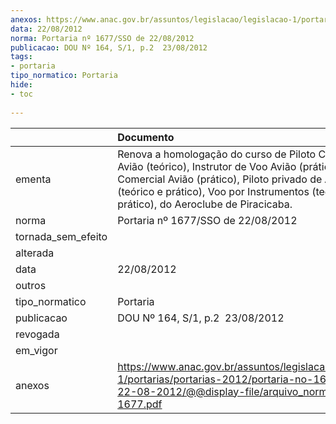 ```yaml
---
anexos: https://www.anac.gov.br/assuntos/legislacao/legislacao-1/portarias/portarias-2012/portaria-no-1677-sso-de-22-08-2012/@@display-file/arquivo_norma/PA2012-1677.pdf
data: 22/08/2012
norma: Portaria nº 1677/SSO de 22/08/2012
publicacao: DOU Nº 164, S/1, p.2  23/08/2012
tags:
- portaria
tipo_normatico: Portaria
hide: 
- toc 
 
---
```


|                    | Documento                                                                                                                                                                                                                                                     |
|:-------------------|:--------------------------------------------------------------------------------------------------------------------------------------------------------------------------------------------------------------------------------------------------------------|
| ementa             | Renova a homologação do curso de Piloto Comercial/IFR Avião (teórico), Instrutor de Voo Avião (prático), Piloto Comercial Avião (prático), Piloto privado de Avião (teórico e prático), Voo por Instrumentos (teórico e prático), do Aeroclube de Piracicaba. |
| norma              | Portaria nº 1677/SSO de 22/08/2012                                                                                                                                                                                                                            |
| tornada_sem_efeito |                                                                                                                                                                                                                                                               |
| alterada           |                                                                                                                                                                                                                                                               |
| data               | 22/08/2012                                                                                                                                                                                                                                                    |
| outros             |                                                                                                                                                                                                                                                               |
| tipo_normatico     | Portaria                                                                                                                                                                                                                                                      |
| publicacao         | DOU Nº 164, S/1, p.2  23/08/2012                                                                                                                                                                                                                              |
| revogada           |                                                                                                                                                                                                                                                               |
| em_vigor           |                                                                                                                                                                                                                                                               |
| anexos             | https://www.anac.gov.br/assuntos/legislacao/legislacao-1/portarias/portarias-2012/portaria-no-1677-sso-de-22-08-2012/@@display-file/arquivo_norma/PA2012-1677.pdf                                                                                             |